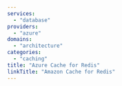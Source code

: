 ```yaml
---
services:
  - "database"
providers:
  - "azure"
domains:
  - "architecture"
categories:
  - "caching"
title: "Azure Cache for Redis"
linkTitle: "Amazon Cache for Redis"
---
```

